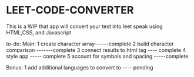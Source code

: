 # LEET-CODE-CONVERTER
This is a WIP that app will convert your text into leet speak using HTML,CSS, and Javascript 


to-do:
Main:
1 create character array------complete
2 build character comparison -------complete 
3 connect results to html tag ---- complete
4 style app ----- complete
5 account for symbols and spacing -----complete

Bonus:
1 add additional languages to convert to ---- pending
